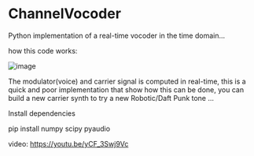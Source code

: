 # ChannelVocoder

Python implementation of a real-time vocoder in the time domain...

how this code works:

![image](https://user-images.githubusercontent.com/1175043/219670773-fca27f10-e406-485f-96a9-8124f961d124.png)

The modulator(voice) and carrier signal is computed in real-time, this is a quick and poor implementation that show how this can be done, you can build a new carrier synth to try a new Robotic/Daft Punk tone ...

Install dependencies

pip install numpy scipy pyaudio

video:
https://youtu.be/yCF_3Swj9Vc
